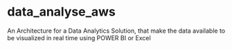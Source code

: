 # data_analyse_aws
An Architecture for a Data Analytics Solution, that make the data available to be visualized in real time using POWER BI or Excel
